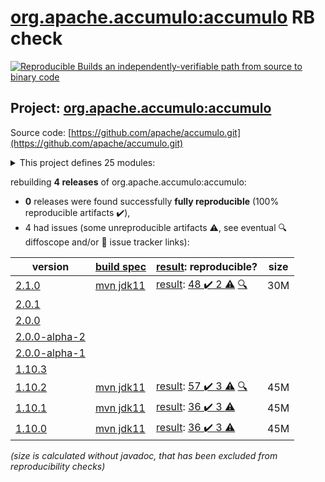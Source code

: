 [org.apache.accumulo:accumulo](https://central.sonatype.com/artifact/org.apache.accumulo/accumulo/2.1.0/versions) RB check
=======

[![Reproducible Builds](https://reproducible-builds.org/images/logos/rb.svg) an independently-verifiable path from source to binary code](https://reproducible-builds.org/)

## Project: [org.apache.accumulo:accumulo](https://central.sonatype.com/artifact/org.apache.accumulo/accumulo/2.1.0/versions)

Source code: [https://github.com/apache/accumulo.git](https://github.com/apache/accumulo.git)

<details><summary>This project defines 25 modules:</summary>

* [org.apache.accumulo:accumulo](https://central.sonatype.com/artifact/org.apache.accumulo/accumulo/2.1.0)
* [org.apache.accumulo:accumulo-compaction-coordinator](https://central.sonatype.com/artifact/org.apache.accumulo/accumulo-compaction-coordinator/2.1.0)
* [org.apache.accumulo:accumulo-compactor](https://central.sonatype.com/artifact/org.apache.accumulo/accumulo-compactor/2.1.0)
* [org.apache.accumulo:accumulo-core](https://central.sonatype.com/artifact/org.apache.accumulo/accumulo-core/2.1.0)
* [org.apache.accumulo:accumulo-docs](https://central.sonatype.com/artifact/org.apache.accumulo/accumulo-docs/2.1.0)
* [org.apache.accumulo:accumulo-examples-simple](https://central.sonatype.com/artifact/org.apache.accumulo/accumulo-examples-simple/2.1.0)
* [org.apache.accumulo:accumulo-fate](https://central.sonatype.com/artifact/org.apache.accumulo/accumulo-fate/2.1.0)
* [org.apache.accumulo:accumulo-gc](https://central.sonatype.com/artifact/org.apache.accumulo/accumulo-gc/2.1.0)
* [org.apache.accumulo:accumulo-hadoop-mapreduce](https://central.sonatype.com/artifact/org.apache.accumulo/accumulo-hadoop-mapreduce/2.1.0)
* [org.apache.accumulo:accumulo-iterator-test-harness](https://central.sonatype.com/artifact/org.apache.accumulo/accumulo-iterator-test-harness/2.1.0)
* [org.apache.accumulo:accumulo-manager](https://central.sonatype.com/artifact/org.apache.accumulo/accumulo-manager/2.1.0)
* [org.apache.accumulo:accumulo-master](https://central.sonatype.com/artifact/org.apache.accumulo/accumulo-master/2.1.0)
* [org.apache.accumulo:accumulo-maven-plugin](https://central.sonatype.com/artifact/org.apache.accumulo/accumulo-maven-plugin/2.1.0)
* [org.apache.accumulo:accumulo-minicluster](https://central.sonatype.com/artifact/org.apache.accumulo/accumulo-minicluster/2.1.0)
* [org.apache.accumulo:accumulo-monitor](https://central.sonatype.com/artifact/org.apache.accumulo/accumulo-monitor/2.1.0)
* [org.apache.accumulo:accumulo-native](https://central.sonatype.com/artifact/org.apache.accumulo/accumulo-native/2.1.0)
* [org.apache.accumulo:accumulo-project](https://central.sonatype.com/artifact/org.apache.accumulo/accumulo-project/2.1.0)
* [org.apache.accumulo:accumulo-proxy](https://central.sonatype.com/artifact/org.apache.accumulo/accumulo-proxy/2.1.0)
* [org.apache.accumulo:accumulo-server-base](https://central.sonatype.com/artifact/org.apache.accumulo/accumulo-server-base/2.1.0)
* [org.apache.accumulo:accumulo-shell](https://central.sonatype.com/artifact/org.apache.accumulo/accumulo-shell/2.1.0)
* [org.apache.accumulo:accumulo-start](https://central.sonatype.com/artifact/org.apache.accumulo/accumulo-start/2.1.0)
* [org.apache.accumulo:accumulo-test](https://central.sonatype.com/artifact/org.apache.accumulo/accumulo-test/2.1.0)
* [org.apache.accumulo:accumulo-trace](https://central.sonatype.com/artifact/org.apache.accumulo/accumulo-trace/2.1.0)
* [org.apache.accumulo:accumulo-tracer](https://central.sonatype.com/artifact/org.apache.accumulo/accumulo-tracer/2.1.0)
* [org.apache.accumulo:accumulo-tserver](https://central.sonatype.com/artifact/org.apache.accumulo/accumulo-tserver/2.1.0)
</details>

rebuilding **4 releases** of org.apache.accumulo:accumulo:
- **0** releases were found successfully **fully reproducible** (100% reproducible artifacts :heavy_check_mark:),
- 4 had issues (some unreproducible artifacts :warning:, see eventual :mag: diffoscope and/or :memo: issue tracker links):

| version | [build spec](/BUILDSPEC.md) | [result](https://reproducible-builds.org/docs/jvm/): reproducible? | size |
| -- | --------- | ------ | -- |
| [2.1.0](https://central.sonatype.com/artifact/org.apache.accumulo/accumulo/2.1.0/pom) | [mvn jdk11](accumulo-2.1.0.buildspec) | [result](accumulo-project-2.1.0.buildinfo): [48 :heavy_check_mark:  2 :warning:](accumulo-project-2.1.0.buildcompare) [:mag:](accumulo-project-2.1.0.diffoscope) | 30M |
| [2.0.1](https://central.sonatype.com/artifact/org.apache.accumulo/accumulo/2.0.1/pom) | | | |
| [2.0.0](https://central.sonatype.com/artifact/org.apache.accumulo/accumulo/2.0.0/pom) | | | |
| [2.0.0-alpha-2](https://central.sonatype.com/artifact/org.apache.accumulo/accumulo/2.0.0-alpha-2/pom) | | | |
| [2.0.0-alpha-1](https://central.sonatype.com/artifact/org.apache.accumulo/accumulo/2.0.0-alpha-1/pom) | | | |
| [1.10.3](https://central.sonatype.com/artifact/org.apache.accumulo/accumulo/1.10.3/pom) | | | |
| [1.10.2](https://central.sonatype.com/artifact/org.apache.accumulo/accumulo/1.10.2/pom) | [mvn jdk11](accumulo-1.10.2.buildspec) | [result](accumulo-project-1.10.2.buildinfo): [57 :heavy_check_mark:  3 :warning:](accumulo-project-1.10.2.buildcompare) [:mag:](accumulo-project-1.10.2.diffoscope) | 45M |
| [1.10.1](https://central.sonatype.com/artifact/org.apache.accumulo/accumulo/1.10.1/pom) | [mvn jdk11](accumulo-1.10.1.buildspec) | [result](accumulo-maven-plugin-1.10.1.buildinfo): [36 :heavy_check_mark:  3 :warning:](accumulo-maven-plugin-1.10.1.buildcompare) | 45M |
| [1.10.0](https://central.sonatype.com/artifact/org.apache.accumulo/accumulo/1.10.0/pom) | [mvn jdk11](accumulo-1.10.0.buildspec) | [result](accumulo-maven-plugin-1.10.0.buildinfo): [36 :heavy_check_mark:  3 :warning:](accumulo-maven-plugin-1.10.0.buildcompare) | 45M |

<i>(size is calculated without javadoc, that has been excluded from reproducibility checks)</i>
